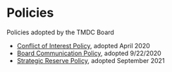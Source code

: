 # Policies
Policies adopted by the TMDC Board

* [Conflict of Interest Policy](), adopted April 2020
* [Board Communication Policy](https://github.com/Montana-Dinosaur-Center/policies/board-communication-policy.md), adopted 9/22/2020
* [Strategic Reserve Policy](), adopted September 2021
